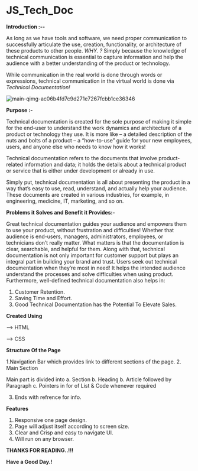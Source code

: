 # JS_Tech_Doc

<b>Introduction :-- </b>


As long as we have tools and software, we need proper communication to successfully articulate the use, creation, functionality, or architecture of these products to other people.  <i>WHY. ?</i>  Simply because the knowledge of technical communication is essential to capture information and help the audience with a better understanding of the product or technology.

While communication in the real world is done through words or expressions, technical communication in the virtual world is done via <i>Technical Documentation!</i>

![main-qimg-ac06b4fd7c9d271e7267fcbb1ce36346](https://user-images.githubusercontent.com/89959592/132883843-619e47be-c318-4be9-a115-948592160b19.jpg)

<b>Purpose :-</b> 

Technical documentation is created for the sole purpose of making it simple for the end-user to understand the work dynamics and architecture of a product or technology they use. It is more like – a detailed description of the nuts and bolts of a product – a “how-to-use” guide for your new employees, users, and anyone else who needs to know how it works!


Technical documentation refers to the documents that involve product-related information and data; it holds the details about a technical product or service that is either under development or already in use.

Simply put, technical documentation is all about presenting the product in a way that’s easy to use, read, understand, and actually help your audience. These documents are created in various industries, for example, in engineering, medicine, IT, marketing, and so on.

<b>Problems it Solves and Benefit it Provides:-</b>

Great technical documentation guides your audience and empowers them to use your product, without frustration and difficulties! Whether that audience is end-users, managers, administrators, employees, or technicians don’t really matter. What matters is that the documentation is clear, searchable, and helpful for them.
Along with that, technical documentation is not only important for customer support but plays an integral part in building your brand and trust. Users seek out technical documentation when they’re most in need! It helps the intended audience understand the processes and solve difficulties when using product.
Furthermore, well-defined technical documentation also helps in:

1. Customer Retention.
2. Saving Time and Effort.
3. Good Technical Documentation has the Potential To Elevate Sales.

<b>Created Using</b>

--> HTML

--> CSS

<b>Structure Of the Page</b>
  
  1.Navigation Bar which provides link to different sections of the page.
  2. Main Section
  
   Main part is divided into 
        a. Section
        b. Heading
        b. Article followed by Paragraph
        c. Pointers in for of List & Code whenever required
        
  3. Ends with refrence for info.

<b>Features</b>

1. Responsive one page design.
2. Page will adjust itself according to screen size.
3. Clear and Crisp and easy to navigate UI.
4. Will run on any browser.


<b>THANKS FOR READING..!!!

Have a Good Day.! </b>



